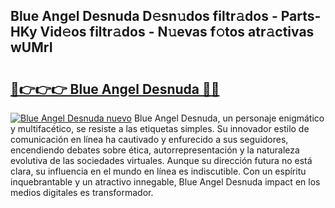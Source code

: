 ## Blue Angel Desnuda D𝚎sn𝚞dos filtr𝚊dos - Parts-HKy Vid𝚎os filtr𝚊dos - N𝚞evas f𝚘tos atr𝚊ctivas wUMrI

# <h2><a href="http://mb7zwae.tromn.icu/?c=Blue+Angel+Desnuda">🔗👉👉👉 Blue Angel Desnuda 🔗🔗</a></h2>

[![Blue Angel Desnuda nuevo](https://i.imgur.com/pEAQMta.gif)](http://mb7zwae.tromn.icu/?c=Blue+Angel+Desnuda)
Blue Angel Desnuda, un personaje enigmático y multifacético, se resiste a las etiquetas simples. Su innovador estilo de comunicación en línea ha cautivado y enfurecido a sus seguidores, encendiendo debates sobre ética, autorrepresentación y la naturaleza evolutiva de las sociedades virtuales. Aunque su dirección futura no está clara, su influencia en el mundo en línea es indiscutible. Con un espíritu inquebrantable y un atractivo innegable, Blue Angel Desnuda impact en los medios digitales es transformador.
